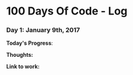 # 100 Days Of Code - Log

### Day 1: January 9th, 2017

**Today's Progress**: 

**Thoughts:** 

**Link to work:** 


